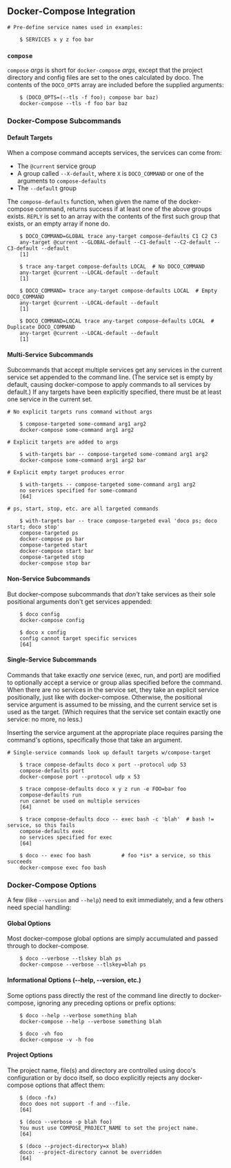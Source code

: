 ## Docker-Compose Integration

~~~shell
# Pre-define service names used in examples:

    $ SERVICES x y z foo bar
~~~

### `compose`

`compose` *args* is short for `docker-compose` *args*, except that the project directory and config files are set to the ones calculated by doco.  The contents of the `DOCO_OPTS` array are included before the supplied arguments:

~~~shell
    $ (DOCO_OPTS=(--tls -f foo); compose bar baz)
    docker-compose --tls -f foo bar baz
~~~

### Docker-Compose Subcommands

#### Default Targets

When a compose command accepts services, the services can come from:

* The `@current` service group
* A group called `--X-default`, where `X` is `DOCO_COMMAND` or one of the arguments to `compose-defaults`
* The `--default` group

The `compose-defaults` function, when given the name of the docker-compose command, returns success if at least one of the above groups exists.  `REPLY` is set to an array with the contents of the first such group that exists, or an empty array if none do.

~~~shell
    $ DOCO_COMMAND=GLOBAL trace any-target compose-defaults C1 C2 C3
    any-target @current --GLOBAL-default --C1-default --C2-default --C3-default --default
    [1]

    $ trace any-target compose-defaults LOCAL  # No DOCO_COMMAND
    any-target @current --LOCAL-default --default
    [1]

    $ DOCO_COMMAND= trace any-target compose-defaults LOCAL  # Empty DOCO_COMMAND
    any-target @current --LOCAL-default --default
    [1]

    $ DOCO_COMMAND=LOCAL trace any-target compose-defaults LOCAL  # Duplicate DOCO_COMMAND
    any-target @current --LOCAL-default --default
    [1]

~~~

#### Multi-Service Subcommands

Subcommands that accept multiple services get any services in the current service set appended to the command line.  (The service set is empty by default, causing docker-compose to apply commands to all services by default.)  If any targets have been explicitly specified, there must be at least one service in the current set.

~~~shell
# No explicit targets runs command without args

    $ compose-targeted some-command arg1 arg2
    docker-compose some-command arg1 arg2

# Explicit targets are added to args

    $ with-targets bar -- compose-targeted some-command arg1 arg2
    docker-compose some-command arg1 arg2 bar

# Explicit empty target produces error

    $ with-targets -- compose-targeted some-command arg1 arg2
    no services specified for some-command
    [64]

# ps, start, stop, etc. are all targeted commands

    $ with-targets bar -- trace compose-targeted eval 'doco ps; doco start; doco stop'
    compose-targeted ps
    docker-compose ps bar
    compose-targeted start
    docker-compose start bar
    compose-targeted stop
    docker-compose stop bar
~~~

#### Non-Service Subcommands

But docker-compose subcommands that *don't* take services as their sole positional arguments don't get services appended:

~~~shell
    $ doco config
    docker-compose config

    $ doco x config
    config cannot target specific services
    [64]
~~~

#### Single-Service Subcommands

Commands that take exactly *one* service (exec, run, and port) are modified to optionally accept a service or group alias specified before the command.  When there are no services in the service set, they take an explicit service positionally, just like with docker-compose.  Otherwise, the positional service argument is assumed to be missing, and the current service set is used as the target.  (Which requires that the service set contain exactly one service: no more, no less.)

Inserting the service argument at the appropriate place requires parsing the command's options, specifically those that take an argument.

~~~shell
# Single-service commands look up default targets w/compose-target

    $ trace compose-defaults doco x port --protocol udp 53
    compose-defaults port
    docker-compose port --protocol udp x 53

    $ trace compose-defaults doco x y z run -e FOO=bar foo
    compose-defaults run
    run cannot be used on multiple services
    [64]

    $ trace compose-defaults doco -- exec bash -c 'blah'  # bash != service, so this fails
    compose-defaults exec
    no services specified for exec
    [64]

    $ doco -- exec foo bash          # foo *is* a service, so this succeeds
    docker-compose exec foo bash
~~~

### Docker-Compose Options

  A few (like `--version` and `--help`) need to exit immediately, and a few others need special handling:

#### Global Options

Most docker-compose global options are simply accumulated and passed through to docker-compose.

~~~shell
    $ doco --verbose --tlskey blah ps
    docker-compose --verbose --tlskey=blah ps
~~~

#### Informational Options (--help, --version, etc.)

Some options pass directly the rest of the command line directly to docker-compose, ignoring any preceding options or prefix options:

~~~shell
    $ doco --help --verbose something blah
    docker-compose --help --verbose something blah

    $ doco -vh foo
    docker-compose -v -h foo
~~~

#### Project Options

The project name, file(s) and directory are controlled using doco's configuration or by doco itself, so doco explicitly rejects any docker-compose options that affect them:

~~~shell
    $ (doco -fx)
    doco does not support -f and --file.
    [64]

    $ (doco --verbose -p blah foo)
    You must use COMPOSE_PROJECT_NAME to set the project name.
    [64]

    $ (doco --project-directory=x blah)
    doco: --project-directory cannot be overridden
    [64]
~~~
